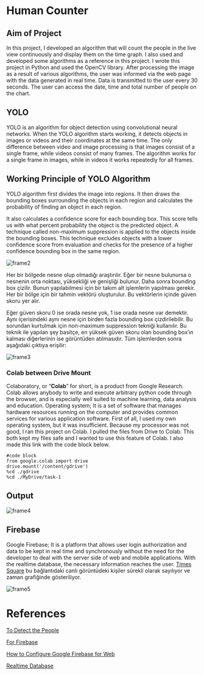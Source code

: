 # Human Counter

## Aim of Project
In this project, I developed an algorithm that will count the people in the live view continuously and display them on the time graph. I also used and developed some algorithms as a reference in this project. I wrote this project in Python and used the OpenCV library. After processing the image as a result of various algorithms, the user was informed via the web page with the data generated in real time. Data is transmitted to the user every 30 seconds. The user can access the date, time and total number of people on the chart.


## YOLO
YOLO is an algorithm for object detection using convolutional neural networks. When the YOLO algorithm starts working, it detects objects in images or videos and their coordinates at the same time.
The only difference between video and image processing is that images consist of a single frame, while videos consist of many frames. The algorithm works for a single frame in images, while in videos it works repeatedly for all frames. 

## Working Principle of YOLO Algorithm
YOLO algorithm first divides the image into regions. It then draws the bounding boxes surrounding the objects in each region and calculates the probability of finding an object in each region.

It also calculates a confidence score for each bounding box. This score tells us with what percent probability the object is the predicted object. A technique called non-maximum suppression is applied to the objects inside the bounding boxes. This technique excludes objects with a lower confidence score from evaluation and checks for the presence of a higher confidence bounding box in the same region.
  
  ![frame2](https://user-images.githubusercontent.com/95358360/145855221-e3e4186e-fd7f-47b6-b65f-3747e5d5e5a8.PNG)
  
  Her bir bölgede nesne olup olmadığı araştırılır. Eğer bir nesne bulunursa o nesnenin orta noktası, yüksekliği ve genişliği bulunur. Daha sonra bounding box çizilir. Bunun yapılabilmesi için bir takım alt işlemlerin yapılması gerekir. Her bir bölge için bir tahmin vektörü oluşturulur. Bu vektörlerin içinde güven skoru yer alır. 

Eğer güven skoru 0 ise orada nesne yok, 1 ise orada nesne var demektir. Aynı içerisindeki aynı nesne için birden fazla bounding box çizdirilebilir. Bu sorundan kurtulmak için non-maximum suppression tekniği kullanılır. Bu teknik ile yapılan şey basitçe, en yüksek güven skoru olan bounding box’ın kalması diğerlerinin ise görüntüden atılmasıdır. Tüm işlemlerden sonra aşağıdaki çıktıya erişilir:
  
 
 ![frame3](https://user-images.githubusercontent.com/95358360/145855367-61c8c461-17ab-45e2-bd1a-fd482b8ae107.PNG)


### Colab between Drive Mount

Colaboratory, or “**Colab**” for short, is a product from Google Research. Colab allows anybody to write and execute arbitrary python code through the browser, and is especially well suited to machine learning, data analysis and education. 
Operating system; It is a set of software that manages hardware resources running on the computer and provides common services for various application software. First of all, I used my own operating system, but it was insufficient. Because my processor was not good, I ran this project on Colab. I pulled the files from Drive to Colab. This both kept my files safe and I wanted to use this feature of Colab. I also made this link with the code block below.


```
#code block
from google.colab import drive
drive.mount('/content/gdrive')
%cd ./gdrive
%cd ./MyDrive/task-1 
```

## Output


![frame4](https://user-images.githubusercontent.com/95358360/145856514-812fe7e8-9e72-4fef-b832-dc637542e6e0.PNG)



## Firebase
Google Firebase; It is a platform that allows user login authorization and data to be kept in real time and synchronously without the need for the developer to deal with the server side of web and mobile applications. With the realtime database, the necessary information reaches the user. [Times Square](https://www.youtube.com/watch?v=AdUw5RdyZxI ) bu bağlantıdaki canlı görüntüdeki kişiler sürekli olarak sayılıyor ve zaman grafiğinde gösteriliyor. 



![frame5](https://user-images.githubusercontent.com/95358360/145856859-bda12886-4c7c-45f9-93ac-6e9375c9c35d.PNG)
 


# References
[To Detect the People](https://github.com/venkata-sreeram/Social-Distancing-Detection.git)

[For Firebase](https://www.youtube.com/watch?v=rKuGCQda_Qo)

[How to Configure Google Firebase for Web](https://www.youtube.com/watch?v=q5tAUb_bvqg)

[Realtime Database](https://www.w3schools.com/js/js_graphics_chartjs.asp)
